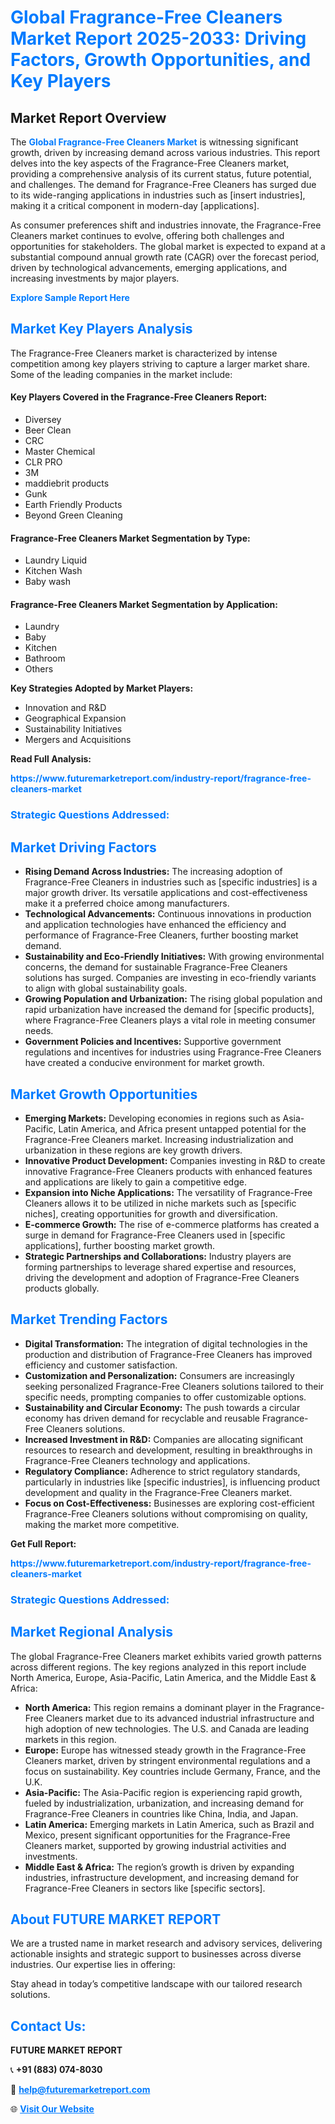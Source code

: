 <h1 style="color: #007BFF;">Global Fragrance-Free Cleaners Market Report 2025-2033: Driving Factors, Growth Opportunities, and Key Players</h1>

<section id="overview">
<h2>Market Report Overview</h2>
<p>The <a href="https://www.futuremarketreport.com/industry-report/fragrance-free-cleaners-market" style="color: #007BFF; text-decoration: none;"><strong>Global Fragrance-Free Cleaners Market</strong></a> is witnessing significant growth, driven by increasing demand across various industries. This report delves into the key aspects of the Fragrance-Free Cleaners market, providing a comprehensive analysis of its current status, future potential, and challenges. The demand for Fragrance-Free Cleaners has surged due to its wide-ranging applications in industries such as [insert industries], making it a critical component in modern-day [applications].</p>
<p>As consumer preferences shift and industries innovate, the Fragrance-Free Cleaners market continues to evolve, offering both challenges and opportunities for stakeholders. The global market is expected to expand at a substantial compound annual growth rate (CAGR) over the forecast period, driven by technological advancements, emerging applications, and increasing investments by major players.</p>
</section>

<section id="overview">
<p><a href="https://www.futuremarketreport.com/request-sample/reportId=114893" style="color: #007BFF; text-decoration: none;"><strong>Explore Sample Report Here</strong></a></p>
</section>

<section id="key-players">
<h2 style="color: #007BFF;">Market Key Players Analysis</h2>
<p>The Fragrance-Free Cleaners market is characterized by intense competition among key players striving to capture a larger market share. Some of the leading companies in the market include:</p>
<h4>Key Players Covered in the Fragrance-Free Cleaners Report:</h4>
<ul><li>Diversey</li><li>Beer Clean</li><li>CRC</li><li>Master Chemical</li><li>CLR PRO</li><li>3M</li><li>maddiebrit products</li><li>Gunk</li><li>Earth Friendly Products</li><li>Beyond Green Cleaning</li></ul>
<h4>Fragrance-Free Cleaners Market Segmentation by Type:</h4>
<ul><li>Laundry Liquid</li><li>Kitchen Wash</li><li>Baby wash</li></ul>

<h4>Fragrance-Free Cleaners Market Segmentation by Application:</h4>
<ul><li>Laundry</li><li>Baby</li><li>Kitchen</li><li>Bathroom</li><li>Others</li></ul>
<p><strong>Key Strategies Adopted by Market Players:</strong></p>
<ul>
<li>Innovation and R&D</li>
<li>Geographical Expansion</li>
<li>Sustainability Initiatives</li>
<li>Mergers and Acquisitions</li>
</ul>
</section>

<section>
<p><strong>Read Full Analysis: </strong></p><a href="https://www.futuremarketreport.com/industry-report/fragrance-free-cleaners-market" style="color: #007BFF; text-decoration: none;"><strong>https://www.futuremarketreport.com/industry-report/fragrance-free-cleaners-market</strong></a>
<h3 style="color: #007BFF;">Strategic Questions Addressed:</h3>
</section>

<section id="driving-factors">
<h2 style="color: #007BFF;">Market Driving Factors</h2>
<ul>
<li><strong>Rising Demand Across Industries:</strong> The increasing adoption of Fragrance-Free Cleaners in industries such as [specific industries] is a major growth driver. Its versatile applications and cost-effectiveness make it a preferred choice among manufacturers.</li>
<li><strong>Technological Advancements:</strong> Continuous innovations in production and application technologies have enhanced the efficiency and performance of Fragrance-Free Cleaners, further boosting market demand.</li>
<li><strong>Sustainability and Eco-Friendly Initiatives:</strong> With growing environmental concerns, the demand for sustainable Fragrance-Free Cleaners solutions has surged. Companies are investing in eco-friendly variants to align with global sustainability goals.</li>
<li><strong>Growing Population and Urbanization:</strong> The rising global population and rapid urbanization have increased the demand for [specific products], where Fragrance-Free Cleaners plays a vital role in meeting consumer needs.</li>
<li><strong>Government Policies and Incentives:</strong> Supportive government regulations and incentives for industries using Fragrance-Free Cleaners have created a conducive environment for market growth.</li>
</ul>
</section>

<section id="growth-opportunities">
<h2 style="color: #007BFF;">Market Growth Opportunities</h2>
<ul>
<li><strong>Emerging Markets:</strong> Developing economies in regions such as Asia-Pacific, Latin America, and Africa present untapped potential for the Fragrance-Free Cleaners market. Increasing industrialization and urbanization in these regions are key growth drivers.</li>
<li><strong>Innovative Product Development:</strong> Companies investing in R&D to create innovative Fragrance-Free Cleaners products with enhanced features and applications are likely to gain a competitive edge.</li>
<li><strong>Expansion into Niche Applications:</strong> The versatility of Fragrance-Free Cleaners allows it to be utilized in niche markets such as [specific niches], creating opportunities for growth and diversification.</li>
<li><strong>E-commerce Growth:</strong> The rise of e-commerce platforms has created a surge in demand for Fragrance-Free Cleaners used in [specific applications], further boosting market growth.</li>
<li><strong>Strategic Partnerships and Collaborations:</strong> Industry players are forming partnerships to leverage shared expertise and resources, driving the development and adoption of Fragrance-Free Cleaners products globally.</li>
</ul>
</section>

<section id="trending-factors">
<h2 style="color: #007BFF;">Market Trending Factors</h2>
<ul>
<li><strong>Digital Transformation:</strong> The integration of digital technologies in the production and distribution of Fragrance-Free Cleaners has improved efficiency and customer satisfaction.</li>
<li><strong>Customization and Personalization:</strong> Consumers are increasingly seeking personalized Fragrance-Free Cleaners solutions tailored to their specific needs, prompting companies to offer customizable options.</li>
<li><strong>Sustainability and Circular Economy:</strong> The push towards a circular economy has driven demand for recyclable and reusable Fragrance-Free Cleaners solutions.</li>
<li><strong>Increased Investment in R&D:</strong> Companies are allocating significant resources to research and development, resulting in breakthroughs in Fragrance-Free Cleaners technology and applications.</li>
<li><strong>Regulatory Compliance:</strong> Adherence to strict regulatory standards, particularly in industries like [specific industries], is influencing product development and quality in the Fragrance-Free Cleaners market.</li>
<li><strong>Focus on Cost-Effectiveness:</strong> Businesses are exploring cost-efficient Fragrance-Free Cleaners solutions without compromising on quality, making the market more competitive.</li>
</ul>
</section>

<section>
<p><strong>Get Full Report: </strong></p><a href="https://www.futuremarketreport.com/industry-report/fragrance-free-cleaners-market" style="color: #007BFF; text-decoration: none;"><strong>https://www.futuremarketreport.com/industry-report/fragrance-free-cleaners-market</strong></a>
<h3 style="color: #007BFF;">Strategic Questions Addressed:</h3>
</section>


<section id="regional-analysis">
<h2 style="color: #007BFF;">Market Regional Analysis</h2>
<p>The global Fragrance-Free Cleaners market exhibits varied growth patterns across different regions. The key regions analyzed in this report include North America, Europe, Asia-Pacific, Latin America, and the Middle East & Africa:</p>
<ul>
<li><strong>North America:</strong> This region remains a dominant player in the Fragrance-Free Cleaners market due to its advanced industrial infrastructure and high adoption of new technologies. The U.S. and Canada are leading markets in this region.</li>
<li><strong>Europe:</strong> Europe has witnessed steady growth in the Fragrance-Free Cleaners market, driven by stringent environmental regulations and a focus on sustainability. Key countries include Germany, France, and the U.K.</li>
<li><strong>Asia-Pacific:</strong> The Asia-Pacific region is experiencing rapid growth, fueled by industrialization, urbanization, and increasing demand for Fragrance-Free Cleaners in countries like China, India, and Japan.</li>
<li><strong>Latin America:</strong> Emerging markets in Latin America, such as Brazil and Mexico, present significant opportunities for the Fragrance-Free Cleaners market, supported by growing industrial activities and investments.</li>
<li><strong>Middle East & Africa:</strong> The region’s growth is driven by expanding industries, infrastructure development, and increasing demand for Fragrance-Free Cleaners in sectors like [specific sectors].</li>
</ul>
</section>

<footer>
<h2 style="color: #007BFF;">About FUTURE MARKET REPORT</h2>
<p>We are a trusted name in market research and advisory services, delivering actionable insights and strategic support to businesses across diverse industries. Our expertise lies in offering:</p>

<p>Stay ahead in today’s competitive landscape with our tailored research solutions.</p>

<h2 style="color: #007BFF;">Contact Us:</h2>
<p><strong>FUTURE MARKET REPORT</strong></p>
<p>📞 <strong>+91 (883) 074-8030</strong></p>
<p>📧 <strong><a href="mailto:help@futuremarketreport.com" style="color: #007BFF;">help@futuremarketreport.com</a></strong></p>
<p>🌐 <strong><a href="https://www.futuremarketreport.com/" style="color: #007BFF;">Visit Our Website</a></strong></p>
</footer>